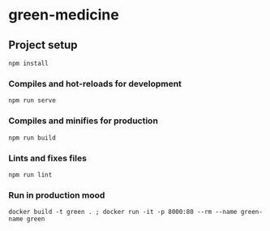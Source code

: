 # green-medicine

## Project setup
```
npm install
```

### Compiles and hot-reloads for development
```
npm run serve
```

### Compiles and minifies for production
```
npm run build
```

### Lints and fixes files
```
npm run lint
```

### Run in production mood
```
docker build -t green . ; docker run -it -p 8000:80 --rm --name green-name green
```